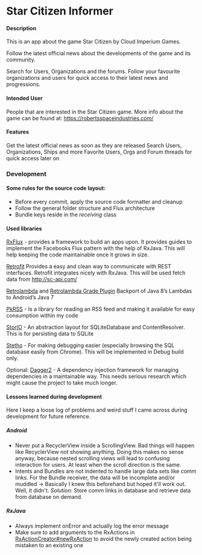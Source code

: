 # Star Citizen Informer
#### Description
This is an app about the game Star Citizen by Cloud Imperium Games.

Follow the latest official news about the developments of the game and its community.

Search for Users, Organizations and the forums. Follow your favourite organizations and users for quick access to their latest news and progressions.

#### Intended User
People that are interested in the Star Citizen game.
More info about the game can be found at: https://robertsspaceindustries.com/


#### Features
Get the latest official news as soon as they are released
Search Users, Organizations, Ships and more
Favorite Users, Orgs and Forum threads for quick access later on

### Development
#### Some rules for the source code layout:
* Before every commit, apply the source code formatter and cleanup
* Follow the general folder structure and Flux architecture
* Bundle keys reside in the *receiving* class

#### Used libraries
[RxFlux](www.fsdg.de) - provides a framework to build an apps upon. It provides guides to implement the
Facebooks Flux pattern with the help of RxJava. This will help keeping the code maintainable
once it grows in size.

[Retrofit](http://square.github.io/retrofit/) Provides a easy and clean way to communicate with REST interfaces.
Retrofit integrates nicely with RxJava. This will be used fetch data from http://sc-api.com/

[Retrolambda](https://github.com/orfjackal/retrolambda) and [Retrolambda Grade Plugin](https://github.com/evant/gradle-retrolambda) Backport of Java 8’s Lambdas to Android’s Java 7

[PkRSS](https://github.com/Pkmmte/PkRSS)  - Is a library for reading an RSS feed and making it available for easy consumption within my code

[StorIO](https://github.com/pushtorefresh/storio) - An abstraction layout for SQLiteDatabase and ContentResolver. This is for persisting data to SQLite

[Stetho](http://facebook.github.io/stetho/) - For making debugging easier (especially browsing the SQL database easily from Chrome). This will be implemented in Debug build only.

Optional:
[Dagger2](http://google.github.io/dagger/) - A dependency injection framework for managing dependencies in a maintainable way. This needs serious research which might cause the project to take much longer.

#### Lessons learned during development
Here I keep a loose log of problems and weird stuff I came across during development for future reference.

##### Android
* Never put a RecyclerView inside a ScrollingView. Bad things will happen like RecyclerView not showing anything.
Doing this makes no sense anyway, because nested scrolling views will lead to confusing interaction for users.
At least when the scroll direction is the same.
* Intents and Bundles are not indented to handle large data sets like comm links.
For the Bundle receiver, the data will be incomplete and/or muddled -> Basically I knew this beforehand but hoped it'll work out.
Well, it didn't. *Solution:* Store comm links in database and retrieve data from database on demand.

##### RxJava
* Always implement onError and actually log the error message
* Make sure to add arguments to the RxActions in [RxActionCreator#newRxAction](https://github.com/skimarxall/RxFlux/wiki/Actions)
to avoid the newly created action being mistaken to an existing one